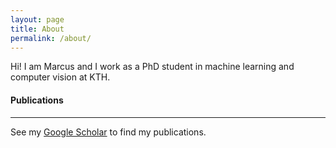 ```yaml
---
layout: page
title: About
permalink: /about/
---
```


Hi! I am Marcus and I work as a PhD student in machine learning and computer vision at KTH.

#### Publications
----------------
See my [Google Scholar](https://scholar.google.es/citations?user=H9VHxP4AAAAJ&hl=en) to find my publications.
